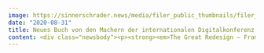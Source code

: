 ```yaml
---
image: https://sinnerschrader.news/media/filer_public_thumbnails/filer_public/b5/d0/b5d0ee4d-26f6-4baa-a6d1-0adee6406027/pm_the_great_redesign_480x288.png__480x288_q85_crop_subsampling-2_upscale.png
date: "2020-08-31"
title: Neues Buch von den Machern der internationalen Digitalkonferenz NEXT&#58; The Great Redesign
content: <div class="newsbody"><p><strong><em>The Great Redesign – Frameworks für die Zukunft</em> – so lautet der Titel des neuen Buches von Digital-Pionier Matthias Schrader und Kommunikationsexperte Volker Martens. Es erscheint in Covid-19 Zeiten ohne physische Konferenz, jedoch mit so namhaften Speakern wie Azeem Azhar, Benedict Evans, Miriam Meckel, David Mattin, Genevieve Bell oder Ramez Naam.</strong></p><p>Hamburg, 01. September 2020 – Krisenzeiten stellen unsere Normalität radikal in Frage. Dabei gilt&#58; Was uns in die Krise hineingeführt hat, wird uns nicht wieder aus ihr herausführen. Auf Lockdown und Reset folgt deshalb das Redesign&#58; eine Neugestaltung unserer Welt. </p><p>Ideen dazu sammelt das Buch The Great Redesign (Erscheinungstermin 20. Oktober) mit Essays von internationalen Vordenkern der digitalen Transformation. Unter den Beiträgen finden sich Autoren wie Azeem Azhar, David Mattink Genevieve Bell, Benedict Evans, Ramez Naam und Miriam Meckel, deren Newsletter und Bücher von einem breiten Fachpublikum geschätzt werden. Als Analysten, Wissenschaftler, Designer oder Trendforscher analysieren und kommentieren sie die gegenwärtige Situation und teilen Ideen für eine Welt, die im Licht der Pandemie neue, inspirierende Gedanken benötigt. </p><p>In 17 Beiträgen skizzieren die Autoren, welche Gestaltungsmöglichkeiten die derzeitige globale Krise für die Zukunft eröffnet. Sie beleuchten das Thema The Great Redesign aus so unterschiedlichen Blickwinkeln wie Arbeit und globalen Wertschöpfungsketten, Politik und Kapital, Zukunfts-Design und Innovation, der Transformation unserer Städte und unserer Energieversorgung, Diversität und Sprache, Kunst und Kybernetik. Die Autoren aus den USA, Asien und Europa liefern Fakten und Frameworks für die Gestaltung unserer Zukunft.</p><p>Herausgegeben wird das Buch im Next Factory Ottensen Verlag von den wichtigen Agentur-Köpfen Matthias Schrader (Accenture Interactive) und Volker Martens (FAKTOR 3). Das Buch ist nach “Digital Fix” und “Parallelwelten” der dritte Band, der im Zusammenhang mit der renommierten NEXT Conference erscheint, die in diesem Jahr ihre Aktivitäten in den digitalen Raum verlegt hat.</p><p>Die AutorInnen und ihre Beiträge&#58;  </p><ul><li>Der große Übergang - Albert Wenger, Venture Capitalist </li><li>Auf der Suche nach besseren Welten - Alexandra Daisy Ginsberg, Künstlerin</li><li>​Keine Gravity bei Innovationen - Axel Averdung und Kristina Bonitz, Digital-Strategen </li><li>Der Abgesang auf die Megacity wäre verfrüht - Azeem Azhar, Entrepreneur und Autor </li><li>Vorsicht bei Metaphern - Ben Sauer, Designer </li><li>Covid-19 und erzwungene Experimente - Benedict Evans, Analyst und Autor </li><li>Designs für das Leben - David Mattin, Trendforscher </li><li>Die neue Kybernetik&#58; Lehren aus dem letzten Great Redesign - Genevieve Bell und Amy McLennan, Wissenschaftlerinnen </li><li>Zukunft der Arbeit&#58; Die fünf Chancen und Risiken der heutigen Krise - Laëtitia Vitaud, New Work Expertin </li><li>Nashörner, Völlerei und Quantenzustände&#58; Wie wir die Gegenwart neu erfinden - Miriam Meckel und Léa Steinacker, Journalistinnen</li><li>Ein Technologie-Redesign für die Kunst der menschlichen Beziehung - Pamela Pavliscak, Designerin / Zukunftsforscherin</li><li>Den Menschen von der Kette der globalen Wertschöpfung befreien - Payal Arora, Anthropologin</li><li>Gaianomics oder die sich selbst gestaltende Erde - Rafael Kaufmann, Produktmanager</li><li>Eine komplizierte Geschichte oder ein grundlegender Vorteil? - Sohail Inayatullah, Politikwissenschaftler</li><li>Wir müssen unsere Zukünfte jetzt gestalten - Thomas Müller, Designer und Marken-Visionär</li><li>Die Solarenergie der Zukunft ist wahnsinnig billig - Ramez Naam, Technologie Investor und Sci-Fi-Autor</li><li>Diversität jetzt! – Tijen Onaran, Netzwerkerin und Autorin</li></ul><p>Das Buch erscheint in den Sprachen Deutsch und Englisch am 20. Oktober im Verlag Next Factory Ottensen für 29,90 € (broschiert). Bei Interesse schicken wir Ihnen gerne Vorabexemplare zu und können Ihnen Interviews mit den Autorinnen und Autoren vermitteln. </p><p>Broschiert&#58; <span style="white-space&#58; pre;"></span>ca. 200 Seiten<br/>Verlag&#58; <span style="white-space&#58; pre;"></span>Next Factory Ottensen; Auflage&#58; 1 (20. Oktober 2020)<br/>Sprachen&#58; Deutsch, Englisch<br/>ISBN-10&#58; <span style="white-space&#58; pre;"></span>3948580049 (Deutsch), 3948580243 (Englisch)</p><p><a class="news-backlink" href="/de/"><svg class="svg-ico svg-ico--arrow-left"><use xlink&#58;href="#arrow-down"></use></svg>Zurück zur Presse Übersicht</a></p></div>
---
```

